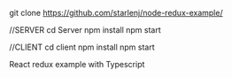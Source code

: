 git clone https://github.com/starlenj/node-redux-example/

//SERVER 
cd Server
npm install
npm start

//CLIENT 
cd client
npm install
npm start


React redux example with Typescript
